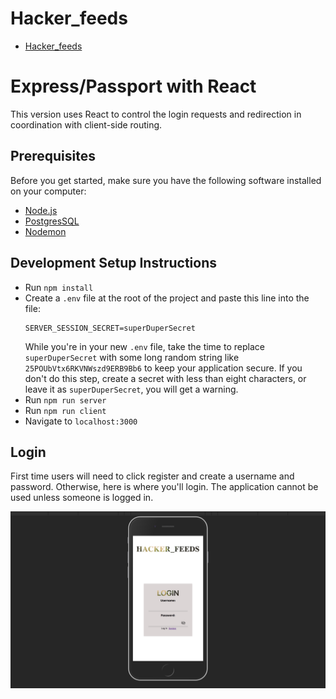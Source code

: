 # Hacker_feeds

- [Hacker_feeds](https://hacker-feeds.herokuapp.com/)

# Express/Passport with React
This version uses React to control the login requests and redirection in coordination with client-side routing.

## Prerequisites

Before you get started, make sure you have the following software installed on your computer:

- [Node.js](https://nodejs.org/en/)
- [PostgresSQL](https://www.postgresql.org/)
- [Nodemon](https://nodemon.io/)


## Development Setup Instructions

* Run `npm install`
* Create a `.env` file at the root of the project and paste this line into the file:
    ```
    SERVER_SESSION_SECRET=superDuperSecret
    ```
    While you're in your new `.env` file, take the time to replace `superDuperSecret` with some long random string like `25POUbVtx6RKVNWszd9ERB9Bb6` to keep your application secure. If you don't do this step, create a secret with less than eight characters, or leave it as `superDuperSecret`, you will get a warning.
* Run `npm run server`
* Run `npm run client`
* Navigate to `localhost:3000`


## Login

First time users will need to click register and create a username and password. Otherwise, here is where you'll login. The application cannot be used unless someone is logged in.

![Login](documentation/images/LOGIN.png)




